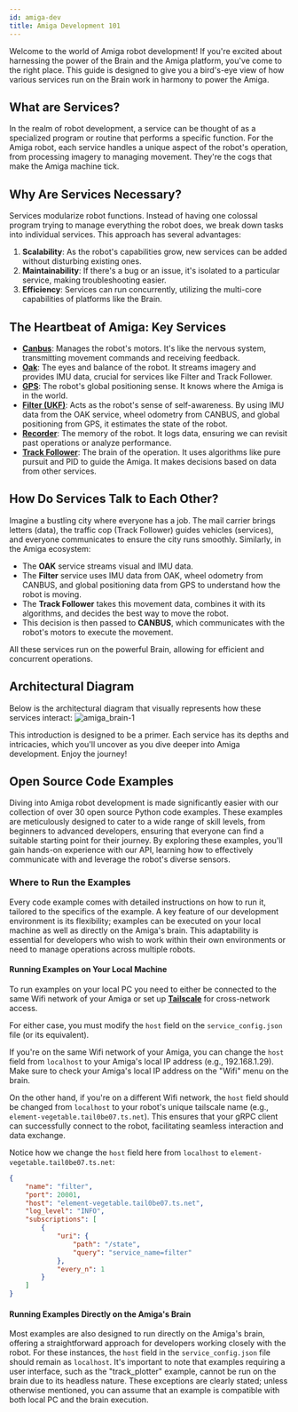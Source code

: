 ```yaml
---
id: amiga-dev
title: Amiga Development 101
---
```


Welcome to the world of Amiga robot development!
If you're excited about harnessing the power of the Brain and the Amiga platform,
you've come to the right place.
This guide is designed to give you a bird's-eye view of how various services run on the Brain
work in harmony to power the Amiga.

## What are Services?

In the realm of robot development, a service can be thought of as a specialized program or
routine that performs a specific function.
For the Amiga robot, each service handles a unique aspect of the robot's operation, from processing
imagery to managing movement.
They're the cogs that make the Amiga machine tick.

## Why Are Services Necessary?

Services modularize robot functions.
Instead of having one colossal program trying to manage everything the robot does,
we break down tasks into individual services.
This approach has several advantages:

1. **Scalability**: As the robot's capabilities grow, new services can be added without
disturbing existing ones.
2. **Maintainability**: If there's a bug or an issue, it's isolated to a particular service,
making troubleshooting easier.
3. **Efficiency**: Services can run concurrently, utilizing the multi-core capabilities of
platforms like the Brain.

## The Heartbeat of Amiga: Key Services

- [**Canbus**](/docs/concepts/canbus_service/): Manages the robot's motors.
It's like the nervous system, transmitting movement commands and receiving feedback.
- [**Oak**](/docs/concepts/oak_service/): The eyes and balance of the robot.
It streams imagery and provides IMU data, crucial for services like Filter and Track Follower.
- [**GPS**](/docs/concepts/gps_service/): The robot's global positioning sense.
It knows where the Amiga is in the world.
- [**Filter (UKF)**](/docs/concepts/filter_service/): Acts as the robot's sense of self-awareness.
By using IMU data from the OAK service, wheel odometry from CANBUS, and global positioning from GPS,
it estimates the state of the robot.
- [**Recorder**](/docs/concepts/recorder_service/): The memory of the robot.
It logs data, ensuring we can revisit past operations or analyze performance.
- [**Track Follower**](/docs/concepts/track_follower_service/): The brain of the operation.
It uses algorithms like pure pursuit and PID to guide the Amiga.
It makes decisions based on data from other services.

## How Do Services Talk to Each Other?

Imagine a bustling city where everyone has a job. The mail carrier brings letters (data),
the traffic cop (Track Follower) guides vehicles (services),
and everyone communicates to ensure the city runs smoothly.
Similarly, in the Amiga ecosystem:

- The **OAK** service streams visual and IMU data.
- The **Filter** service uses IMU data from OAK, wheel odometry from CANBUS, and global positioning
data from GPS to understand how the robot is moving.
- The **Track Follower** takes this movement data, combines it with its algorithms, and decides
the best way to move the robot.
- This decision is then passed to **CANBUS**, which communicates with the robot's motors to
execute the movement.

All these services run on the powerful Brain, allowing for efficient and concurrent operations.

## Architectural Diagram

Below is the architectural diagram that visually represents how these services interact:
![amiga_brain-1](https://github.com/farm-ng/amiga-dev-kit/assets/5157099/a7d5d95f-a94d-40a9-8df0-3c0c9084c2fa)

This introduction is designed to be a primer.
Each service has its depths and intricacies, which you'll uncover as you dive deeper into Amiga development.
Enjoy the journey!

## Open Source Code Examples

Diving into Amiga robot development is made significantly easier with our collection of over
30 open source Python code examples.
These examples are meticulously designed to cater to a wide range of skill levels, from beginners
to advanced developers, ensuring that everyone can find a suitable starting point for their journey.
By exploring these examples, you'll gain hands-on experience with our API, learning how to effectively
communicate with and leverage the robot's diverse sensors.

### Where to Run the Examples

Every code example comes with detailed instructions on how to run it, tailored to the specifics of
the example.
A key feature of our development environment is its flexibility; examples can be executed on your
local machine as well as directly on the Amiga's brain.
This adaptability is essential for developers who wish to work within their own environments or
need to manage operations across multiple robots.

#### Running Examples on Your Local Machine

To run examples on your local PC you need to either be connected to the same Wifi network of your Amiga
or set up [**Tailscale**](/docs/ssh/README.md#recommended-configure-cross-network-access)
for cross-network access.

For either case, you must modify the `host` field on the `service_config.json` file (or its equivalent).

If you're on the same Wifi network of your Amiga, you can change the `host` field from `localhost` to
your Amiga's local IP address (e.g., 192.168.1.29).
Make sure to check your Amiga's local IP address on the "Wifi" menu on the brain.

On the other hand, if you're on a different Wifi network, the `host` field should be changed from
`localhost` to your robot's unique tailscale name (e.g., `element-vegetable.tail0be07.ts.net`).
This ensures that your gRPC client can successfully connect to the robot, facilitating seamless
interaction and data exchange.

Notice how we change the `host` field here from `localhost` to `element-vegetable.tail0be07.ts.net`:

```json
{
    "name": "filter",
    "port": 20001,
    "host": "element-vegetable.tail0be07.ts.net",
    "log_level": "INFO",
    "subscriptions": [
        {
            "uri": {
                "path": "/state",
                "query": "service_name=filter"
            },
            "every_n": 1
        }
    ]
}
```

#### Running Examples Directly on the Amiga's Brain

Most examples are also designed to run directly on the Amiga's brain, offering a straightforward
approach for developers working closely with the robot.
For these instances, the `host` field in the `service_config.json` file should remain as `localhost`.
It's important to note that examples requiring a user interface, such as the "track_plotter" example,
cannot be run on the brain due to its headless nature.
These exceptions are clearly stated; unless otherwise mentioned, you can assume that an example is
compatible with both local PC and the brain execution.
